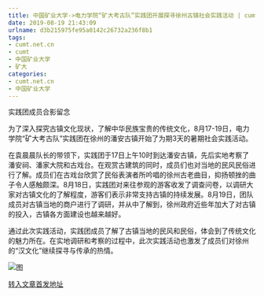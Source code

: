 ```yaml
---
title: 中国矿业大学->电力学院“矿大考古队”实践团开展探寻徐州古镇社会实践活动 | cumt.net.cn
date: 2019-08-19 21:43:09
urlname: d3b215975fe95a0142c26732a236f8b1
tags: 
- cumt.net.cn
- cumt
- 中国矿业大学
- 矿大
categories:
- cumt.net.cn
- 中国矿业大学
---
```



实践团成员合影留念

为了深入探究古镇文化现状，了解中华民族宝贵的传统文化，8月17-19日，电力学院“矿大考古队”实践团在徐州的潘安古镇开始了为期3天的暑期社会实践活动。

在袁晨晨队长的带领下，实践团于17日上午10时到达潘安古镇，先后实地考察了潘安祠、潘家大院和古戏台。在观赏古建筑的同时，成员们也对当地的民风民俗进行了解。成员们在古戏台欣赏了民俗表演者所吟唱的徐州古老曲目，抑扬顿挫的曲子令人感触颇深。8月18日，实践团对来往参观的游客收发了调查问卷，以调研大家对古镇文化的了解程度，游客们表示非常支持古镇的持续发展。8月19日，团队成员对古镇当地的商户进行了调研，并从中了解到，徐州政府近些年加大了对古镇的投入，古镇各方面建设也越来越好。

通过此次实践活动，实践团成员了解了古镇当地的民风和民俗，体会到了传统文化的魅力所在。在实地调研和考察的过程中，此次实践活动也激发了成员们对徐州的“汉文化”继续探寻与传承的热情。



![图](http://xwzx.cumt.edu.cn/_upload/article/images/d3/f8/224b8df54fa598c53d274889e356/478eabf1-05d1-442c-a865-f85b27576838.png)

[转入文章首发地址](http://xwzx.cumt.edu.cn/2f/5d/c523a536413/page.htm)